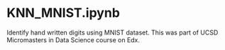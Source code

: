 # KNN_MNIST.ipynb 
  Identify hand written digits using MNIST dataset. This was part of UCSD Micromasters in Data Science course on Edx.
  
